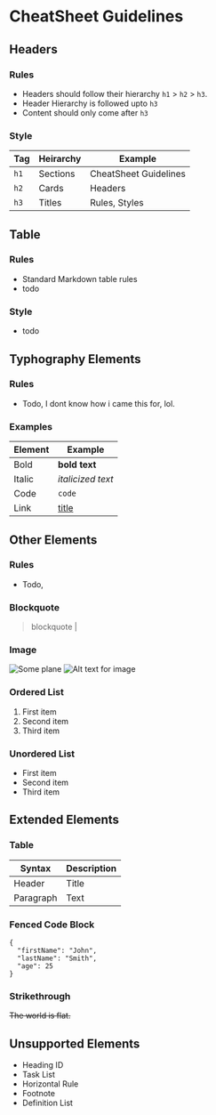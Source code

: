 # CheatSheet Guidelines

## Headers

### Rules
- Headers should follow their hierarchy `h1` > `h2` > `h3`.
- Header Hierarchy is followed upto `h3`
- Content should only come after `h3`

### Style
| Tag  | Heirarchy | Example               |
| ---- | --------- | --------------------- |
| `h1` | Sections  | CheatSheet Guidelines |
| `h2` | Cards     | Headers               |
| `h3` | Titles    | Rules, Styles         |


## Table

### Rules
- Standard Markdown table rules
- todo

### Style
- todo

## Typhography Elements

### Rules
- Todo, I dont know how i came this for, lol.

### Examples
| Element | Example                          |
| ------- | -------------------------------- |
| Bold    | **bold text**                    |
| Italic  | *italicized text*                |
| Code    | `code`                           |
| Link    | [title](https://www.example.com) |

## Other Elements

### Rules
- Todo,

### Blockquote 
> blockquote                                                                         |

### Image
![Some plane](https://homepages.cae.wisc.edu/~ece533/images/airplane.png)
![Alt text for image](broken_link)

### Ordered List 	
1. First item
2. Second item
3. Third item

### Unordered List 	
- First item
- Second item
- Third item


## Extended Elements

### Table
| Syntax    | Description |
| --------- | ----------- |
| Header    | Title       |
| Paragraph | Text        |

### Fenced Code Block
```
{
  "firstName": "John",
  "lastName": "Smith",
  "age": 25
}
```

### Strikethrough 	
~~The world is flat.~~

## Unsupported Elements
- Heading ID 	
- Task List 	
- Horizontal Rule 	
- Footnote
- Definition List
